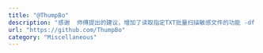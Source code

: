 ```yaml
---
title: "@ThumpBo"
description: "感谢  师傅提出的建议，增加了读取指定TXT批量扫描敏感文件的功能 -df 并将扫描成功结果导出至 dumpout.txt 内"
url: "https://github.com/ThumpBo"
category: "Miscellaneous"
---
```


